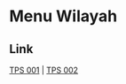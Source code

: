 # Menu Wilayah

## Link

[TPS 001](https://github.com/gigit-pemilu/pemilu-2024-82-maluku-utara/tree/main/pilpres/hitung-suara/sub/82-maluku-utara/sub/06-halmahera-timur/sub/05-wasile-tengah/sub/2008-kakaraino/sub/001-tps)
 | 
[TPS 002](https://github.com/gigit-pemilu/pemilu-2024-82-maluku-utara/tree/main/pilpres/hitung-suara/sub/82-maluku-utara/sub/06-halmahera-timur/sub/05-wasile-tengah/sub/2008-kakaraino/sub/002-tps)

